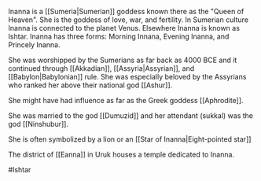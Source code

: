 Inanna is a [[Sumeria|Sumerian]] goddess known there as the "Queen of Heaven". She is the goddess of love, war, and fertility. In Sumerian culture Inanna is connected to the planet Venus. Elsewhere Inanna is known as Ishtar. Inanna has three forms: Morning Innana, Evening Inanna, and Princely Inanna. 

She was worshipped by the Sumerians as far back as 4000 BCE and it continued through [[Akkadian]], [[Assyria|Assyrian]], and [[Babylon|Babylonian]] rule. She was especially beloved by the Assyrians who ranked her above their national god [[Ashur]].

She might have had influence as far as the Greek goddess [[Aphrodite]].

She was married to the god [[Dumuzid]] and her attendant (sukkal) was the god [[Ninshubur]].

She is often symbolized by a lion or an [[Star of Inanna|Eight-pointed star]]

The district of [[Eanna]] in Uruk houses a temple dedicated to Inanna.


#Ishtar